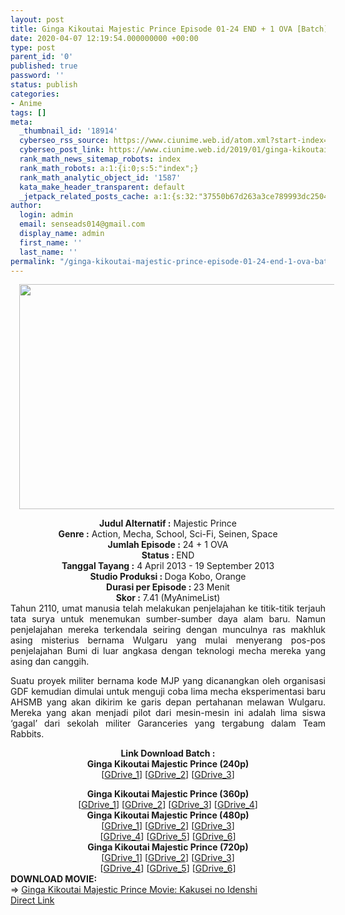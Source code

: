 ```yaml
---
layout: post
title: Ginga Kikoutai Majestic Prince Episode 01-24 END + 1 OVA [Batch] Subtitle Indonesia
date: 2020-04-07 12:19:54.000000000 +00:00
type: post
parent_id: '0'
published: true
password: ''
status: publish
categories:
- Anime
tags: []
meta:
  _thumbnail_id: '18914'
  cyberseo_rss_source: https://www.ciunime.web.id/atom.xml?start-index=2101&max-results=150
  cyberseo_post_link: https://www.ciunime.web.id/2019/01/ginga-kikoutai-majestic-prince-episode.html
  rank_math_news_sitemap_robots: index
  rank_math_robots: a:1:{i:0;s:5:"index";}
  rank_math_analytic_object_id: '1587'
  kata_make_header_transparent: default
  _jetpack_related_posts_cache: a:1:{s:32:"37550b67d263a3ce789993dc25046c5f";a:2:{s:7:"expires";i:1650320869;s:7:"payload";a:0:{}}}
author:
  login: admin
  email: senseads014@gmail.com
  display_name: admin
  first_name: ''
  last_name: ''
permalink: "/ginga-kikoutai-majestic-prince-episode-01-24-end-1-ova-batch-subtitle-indonesia/"
---
```

<div class="separator" style="clear: both; text-align: center;"><a href="https://3.bp.blogspot.com/-INTjdzrEAxI/XDMXgn4_dLI/AAAAAAAAGhE/N6iSc4kZbmwgfMbHWdZRq3ipvTl9qSVLQCLcBGAs/s1600/Ginga%2BKikoutai%2BMajestic%2BPrince.jpg" imageanchor="1" style="margin-left: 1em; margin-right: 1em;"><img border="0" data-original-height="720" data-original-width="1280" height="360" src="{{ site.baseurl }}/assets/2020/04/Ginga%2BKikoutai%2BMajestic%2BPrince.jpg" width="640" /></a></div>
<p>
<div style="text-align: center;"><b>Judul Alternatif :</b> Majestic Prince</div>
<div style="text-align: center;"><b><b>Genre :</b></b> <b></b>Action, Mecha, School, Sci-Fi, Seinen, Space</div>
<div style="text-align: center;"><b>Jumlah Episode :</b> 24 + 1 OVA<br /><b>Status :&nbsp;</b>END<br /><b>Tanggal Tayang :</b> 4 April 2013 - 19 September 2013<br /><b>Studio Produksi : </b>Doga Kobo, Orange<br /><b>Durasi per Episode :&nbsp;</b>23 Menit</div>
<div style="text-align: center;"><b>Skor :</b> 7.41 (MyAnimeList)</div>
<div style="text-align: justify;"></div>
<div style="text-align: justify;">Tahun 2110, umat manusia telah melakukan penjelajahan ke titik-titik terjauh tata surya untuk menemukan sumber-sumber daya alam baru. Namun penjelajahan mereka terkendala seiring dengan munculnya ras makhluk asing misterius bernama Wulgaru yang mulai menyerang pos-pos penjelajahan Bumi di luar angkasa dengan teknologi mecha mereka yang asing dan canggih.</p>
<p>Suatu proyek militer bernama kode MJP yang dicanangkan oleh organisasi GDF kemudian dimulai untuk menguji coba lima mecha eksperimentasi baru AHSMB yang akan dikirim ke garis depan pertahanan melawan Wulgaru. Mereka yang akan menjadi pilot dari mesin-mesin ini adalah lima siswa ‘gagal’ dari sekolah militer Garanceries yang tergabung dalam Team Rabbits.</p></div>
<div style="text-align: justify;"></div>
<div style="text-align: justify;"></div>
<div style="text-align: center;"><b>Link Download Batch :</b></div>
<div style="text-align: center;">
<div style="text-align: center;"><b>Ginga Kikoutai Majestic Prince (240p)</b></div>
<div style="text-align: center;">[<a href="https://drive.google.com/uc?id=1knurKXN-Y1DtYOS6J3xgX356D-oGYXLw" target="_blank" rel="noopener">GDrive_1</a>] [<a href="https://drive.google.com/uc?id=1bR567-exdMpUquMuaC8anq7YiDhfzwCO" target="_blank" rel="noopener">GDrive_2</a>] [<a href="https://drive.google.com/uc?export=download&amp;id=1Fr9w6Z5fTIU8Q-vUuEfTCTY_yyM51A_t" target="_blank" rel="noopener">GDrive_3</a>]</div>
<p></div>
<div style="text-align: center;"><b>Ginga Kikoutai Majestic Prince (360p)</b></div>
<div style="text-align: center;">[<a href="https://drive.google.com/uc?id=1vUR_jcUUwI2KyGrgtqBYJl5mC5IVcorW" target="_blank" rel="noopener">GDrive_1</a>] [<a href="https://drive.google.com/uc?id=1kg1Io1vaXWzHZoZ53vguPPrGTIRdjy6L" target="_blank" rel="noopener">GDrive_2</a>] [<a href="https://drive.google.com/uc?id=15GK_IbJuBC5z5K4HcmrKDoFTqf2W_gAV" target="_blank" rel="noopener">GDrive_3</a>] [<a href="https://drive.google.com/uc?export=download&amp;id=18EV8cXYTKsUaffV40Hts-pfZ5JF-iqmh" target="_blank" rel="noopener">GDrive_4</a>]</div>
<div style="text-align: center;"></div>
<div style="text-align: center;"><b>Ginga Kikoutai Majestic Prince (480p)</b><br />[<a href="https://drive.google.com/uc?id=1Gv1Om4QWjz4eOk9LszTNtXeGYkUzDwRN" target="_blank" rel="noopener">GDrive_1</a>] [<a href="https://drive.google.com/uc?id=1Q6n4VyLoxmIWgTFMrWeIruuSWXcGEGQw" target="_blank" rel="noopener">GDrive_2</a>] [<a href="https://drive.google.com/uc?id=1jLFohJRyXUK1dvrgvAKM6D3raPzlsySt" target="_blank" rel="noopener">GDrive_3</a>]<br />[<a href="https://drive.google.com/uc?id=1sMPmodv2VF3dCRipX3brqFWz5NuMvZiS" target="_blank" rel="noopener">GDrive_4</a>] [<a href="https://drive.google.com/uc?id=17HUPduw6GtPSy8JAhO7XsSToDj6PGDZW" target="_blank" rel="noopener">GDrive_5</a>] [<a href="https://drive.google.com/uc?id=1ZoseBH7h1y2bqruFHpETqobdq7Ps064h" target="_blank" rel="noopener">GDrive_6</a>]</div>
<div style="text-align: center;"><b>Ginga Kikoutai Majestic Prince (720p)</b><br />[<a href="https://drive.google.com/uc?id=1O-eAXnI-Ix2XHhV_Evk3F_yRmJ1BJlM2" target="_blank" rel="noopener">GDrive_1</a>] [<a href="https://drive.google.com/uc?id=1whdUifhJm4VzLjVzYnV-jS9iTBvrwn4o" target="_blank" rel="noopener">GDrive_2</a>] [<a href="https://drive.google.com/uc?id=1rTlo1HfeFcZH_Sh614XCFHh6r4rfzVmb" target="_blank" rel="noopener">GDrive_3</a>]<br />[<a href="https://drive.google.com/uc?id=1pBRO94bW203maFqo8uwHy1w59dP4Kecn" target="_blank" rel="noopener">GDrive_4</a>] [<a href="https://drive.google.com/uc?id=1oNQQWNd9wgZQ798qVzAv-Ni0y2iJRLKp" target="_blank" rel="noopener">GDrive_5</a>] [<a href="https://drive.google.com/uc?id=1UNZ54POBnStDKNVDlCrwxCIGaOS7FIRC" target="_blank" rel="noopener">GDrive_6</a>]
<div style="text-align: left;"></div>
<div style="text-align: left;"></div>
<div style="text-align: left;"><b>DOWNLOAD MOVIE:</b></div>
<div style="text-align: left;"></div>
<div style="text-align: left;">=&gt;&nbsp;<a href="https://www.ciunime.web.id/2020/04/ginga-kikoutai-majestic-prince-movie.html" target="_blank" rel="noopener">Ginga Kikoutai Majestic Prince Movie: Kakusei no Idenshi</a></div>
<div style="text-align: left;"></div>
</div>
<link rel="stylesheet" href="https://cdnjs.cloudflare.com/ajax/libs/font-awesome/4.7.0/css/font-awesome.min.css" />
<div class="divbtn"> <a href="https://handymansurrender.com/fihup8buzv?key=94550f7ce39444073321dde3b8782f97" class="btn"><i class="fa fa-download"></i> Direct Link</a> </div>
